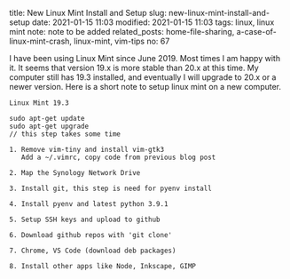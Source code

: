 title: New Linux Mint Install and Setup
slug: new-linux-mint-install-and-setup
date: 2021-01-15 11:03
modified: 2021-01-15 11:03
tags: linux, linux mint
note: note to be added
related_posts: home-file-sharing, a-case-of-linux-mint-crash, linux-mint, vim-tips
no: 67

I have been using Linux Mint since June 2019. Most times I am happy with it. 
It seems that version 19.x is more stable than 20.x at this time. My computer 
still has 19.3 installed, and eventually I will upgrade to 20.x or a newer version. 
Here is a short note to setup linux mint on a new computer. 


```
Linux Mint 19.3

sudo apt-get update
sudo apt-get upgrade
// this step takes some time

1. Remove vim-tiny and install vim-gtk3
   Add a ~/.vimrc, copy code from previous blog post

2. Map the Synology Network Drive

3. Install git, this step is need for pyenv install

4. Install pyenv and latest python 3.9.1

5. Setup SSH keys and upload to github

6. Download github repos with 'git clone'

7. Chrome, VS Code (download deb packages)

8. Install other apps like Node, Inkscape, GIMP
```


